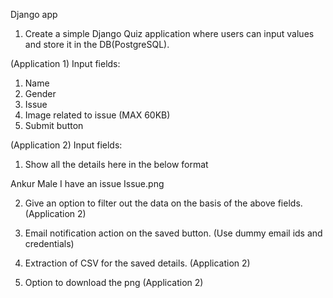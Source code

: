 Django app


1)	Create a simple Django Quiz  application where users can input values and store it in the DB(PostgreSQL). 


(Application 1)  Input fields: 

1)	Name 
2)	Gender
3)	Issue
4)	Image related to issue (MAX 60KB)
5)	Submit button

(Application 2) Input fields:
 
1)	Show all the details here in the below format


   Ankur	Male	I have an issue	Issue.png



2)   Give an option to filter out the data on the basis of the above fields.  (Application 2)

3)  Email notification action on the saved button. (Use dummy email ids and credentials)  

4) Extraction of CSV for the saved details. (Application 2)

5) Option to download the png (Application 2)
